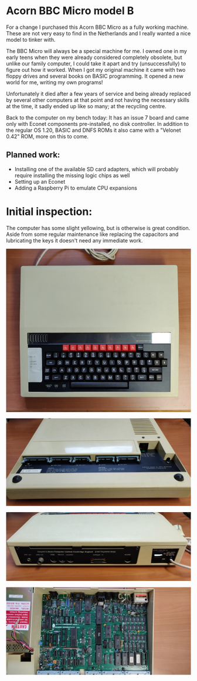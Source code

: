 # Acorn BBC Micro model B
For a change I purchased this Acorn BBC Micro as a fully working machine. These are not very easy to find in the Netherlands and I really wanted a nice model to tinker with.

The BBC Micro will always be a special machine for me. I owned one in my early teens when they were already considered completely obsolete, but unlike our family computer, I could take it apart and try (unsuccessfully) to figure out how it worked. When I got my original machine it came with two floppy drives and several books on BASIC programming. It opened a new world for me, writing my own programs! 

Unfortunately it died after a few years of service and being already replaced by several other computers at that point and not having the necessary skills at the time, it sadly ended up like so many; at the recycling centre. 

Back to the computer on my bench today: It has an issue 7 board and came only with Econet components pre-installed, no disk controller. In addition to the regular OS 1.20, BASIC and DNFS ROMs it also came with a "Velonet 0.42" ROM, more on this to come.

## Planned work:

+ Installing one of the available SD card adapters, which will probably require installing the missing logic chips as well
+ Setting up an Econet
+ Adding a Raspberry Pi to emulate CPU expansions

# Initial inspection:

The computer has some slight yellowing, but is otherwise is great condition. Aside from some regular maintenance like replacing the capacitors and lubricating the keys it doesn't need any immediate work.

![Top](img_001.jpg)

![Bottom](img_002.jpg)

![Back](img_003.jpg)

![Mainboard](img_004.jpg)